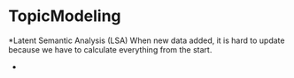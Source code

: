# TopicModeling
*Latent Semantic Analysis (LSA)
 When new data added, it is hard to update because we have to calculate everything from the start.
 
*
